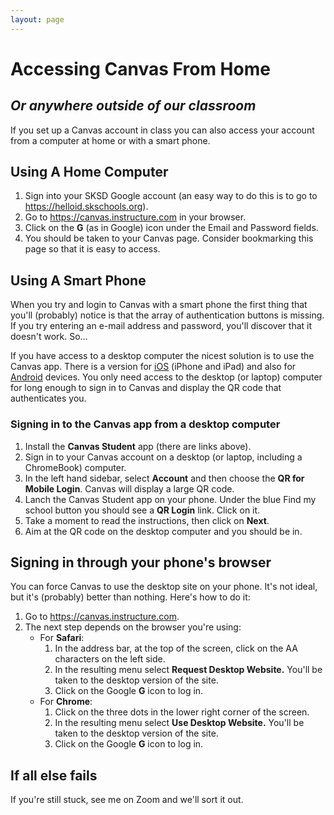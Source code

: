 ```yaml
---
layout: page
---
```


# Accessing Canvas From Home
***Or anywhere outside of our classroom***
---
If you set up a Canvas account in class you can also access your account from a computer at home or with a smart phone.

## Using A Home Computer
1. Sign into your SKSD Google account (an easy way to do this is to go to https://helloid.skschools.org).
1. Go to https://canvas.instructure.com in your browser.
1. Click on the **G** (as in Google) icon under the Email and Password fields.
1. You should be taken to your Canvas page. Consider bookmarking this page so that it is easy to access.

## Using A Smart Phone
When you try and login to Canvas with a smart phone the first thing that you'll (probably) notice is that the array of authentication buttons is missing. If you try entering an e-mail address and password, you'll discover that it doesn't work. So…

If you have access to a desktop computer the nicest solution is to use the Canvas app. There is a version for [iOS](https://apps.apple.com/us/app/canvas-student/id480883488) (iPhone and iPad) and also for [Android](https://play.google.com/store/apps/details?id=com.instructure.candroid&hl=en_US) devices. You only need access to the desktop (or laptop) computer for long enough to sign in to Canvas and display the QR code that authenticates you.

### Signing in to the Canvas app from a desktop computer
1. Install the **Canvas Student** app (there are links above).
1. Sign in to your Canvas account on a desktop (or laptop, including a ChromeBook) computer.
1. In the left hand sidebar, select **Account** and then choose the **QR for Mobile Login**. Canvas will display a large QR code.
1. Lanch the Canvas Student app on your phone. Under the blue Find my school button you should see a **QR Login** link. Click on it.
1. Take a moment to read the instructions, then click on **Next**.
1. Aim at the QR code on the desktop computer and you should be in.

## Signing in through your phone's browser
You can force Canvas to use the desktop site on your phone. It's not ideal, but it's (probably) better than nothing. Here's how to do it:
1. Go to https://canvas.instructure.com.
1. The next step depends on the browser you're using:
   * For **Safari**:
      1. In the address bar, at the top of the screen, click on the AA characters on the left side.
      1. In the resulting menu select **Request Desktop Website.** You'll be taken to the desktop version of the site.
      1. Click on the Google **G** icon to log in.
   * For **Chrome**:
      1. Click on the three dots in the lower right corner of the screen.
      1. In the resulting menu select **Use Desktop Website.** You'll be taken to the desktop version of the site.
      1. Click on the Google **G** icon to log in.

## If all else fails
If you're still stuck, see me on Zoom and we'll sort it out.

<!-- Pull in repostitory-scope variables from _data/page.yml -->
